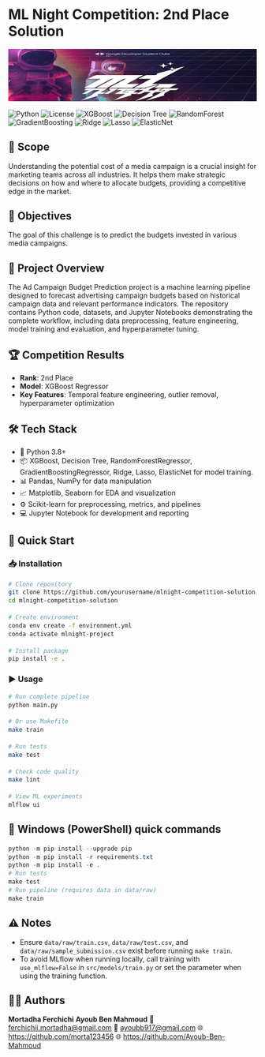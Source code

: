 # ML Night Competition: 2nd Place Solution

![Project cover](assets/header.png)


![Python](https://img.shields.io/badge/Python-3.9-blue)
![License](https://img.shields.io/badge/License-MIT-lightgrey)
![XGBoost](https://img.shields.io/badge/XGBoost-1.7.4-green)
![Decision Tree](https://img.shields.io/badge/Decision%20Tree-1.1.2-blue)
![RandomForest](https://img.shields.io/badge/RandomForest-1.1.2-yellow)
![GradientBoosting](https://img.shields.io/badge/GradientBoosting-1.1.2-orange)
![Ridge](https://img.shields.io/badge/Ridge-1.1.2-lightgrey)
![Lasso](https://img.shields.io/badge/Lasso-1.1.2-lightblue)
![ElasticNet](https://img.shields.io/badge/ElasticNet-1.1.2-purple)


## 📌 Scope

Understanding the potential cost of a media campaign is a crucial insight for marketing teams across all industries. It helps them make strategic decisions on how and where to allocate budgets, providing a competitive edge in the market.

## 📝 Objectives

The goal of this challenge is to predict the budgets invested in various media campaigns.

## 🚀 Project Overview

The Ad Campaign Budget Prediction project is a machine learning pipeline designed to forecast advertising campaign budgets based on historical campaign data and relevant performance indicators. The repository contains Python code, datasets, and Jupyter Notebooks demonstrating the complete workflow, including data preprocessing, feature engineering, model training and evaluation, and hyperparameter tuning.

## 🏆 Competition Results

- **Rank**: 2nd Place
- **Model**: XGBoost Regressor
- **Key Features**: Temporal feature engineering, outlier removal, hyperparameter optimization

## 🛠️ Tech Stack
- 🐍 Python 3.8+
- 📦 XGBoost, Decision Tree, RandomForestRegressor, GradientBoostingRegressor, Ridge, Lasso, ElasticNet for model training.
- 📊 Pandas, NumPy for data manipulation
- 📈 Matplotlib, Seaborn for EDA and visualization
- ⚙️ Scikit-learn for preprocessing, metrics, and pipelines
- 💻 Jupyter Notebook for development and reporting

## 🏁 Quick Start

### 📥 Installation

```bash
# Clone repository
git clone https://github.com/yourusername/mlnight-competition-solution.git
cd mlnight-competition-solution

# Create environment
conda env create -f environment.yml
conda activate mlnight-project

# Install package
pip install -e .

```

### ▶️ Usage

```bash
# Run complete pipeline
python main.py

# Or use Makefile
make train

# Run tests
make test

# Check code quality
make lint

# View ML experiments
mlflow ui
```

## 🐚 Windows (PowerShell) quick commands

```powershell
python -m pip install --upgrade pip
python -m pip install -r requirements.txt
python -m pip install -e .
# Run tests
make test
# Run pipeline (requires data in data/raw)
make train
```

## ⚠️ Notes
- Ensure `data/raw/train.csv`, `data/raw/test.csv`, and `data/raw/sample_submission.csv` exist before running `make train`.
- To avoid MLflow when running locally, call training with `use_mlflow=False` in `src/models/train.py` or set the parameter when using the training function.

## 🧑‍💻 Authors

**Mortadha Ferchichi**
**Ayoub Ben Mahmoud**
📧 ferchichii.mortadha@gmail.com
📧 ayoubb917@gmail.com 
🌐 https://github.com/morta123456
🌐 https://github.com/Ayoub-Ben-Mahmoud
